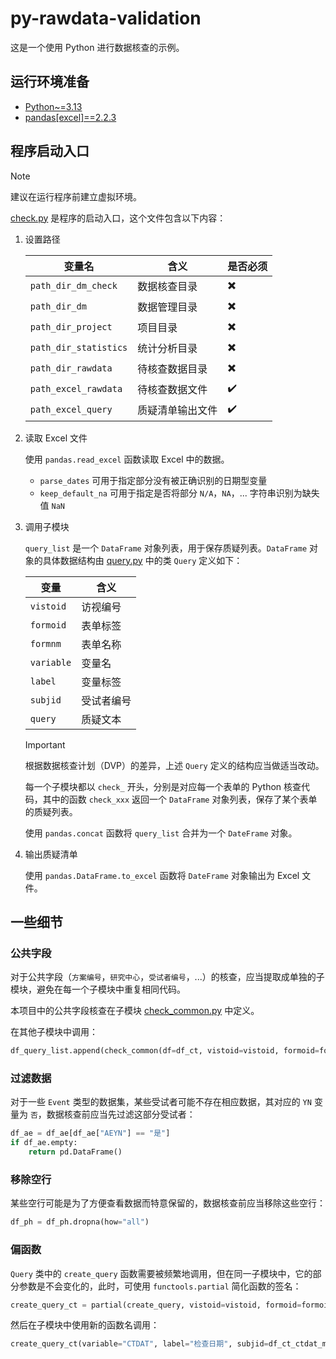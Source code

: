 # py-rawdata-validation

这是一个使用 Python 进行数据核查的示例。

## 运行环境准备

- [Python~=3.13](https://www.python.org/downloads/)
- [pandas[excel]==2.2.3](https://github.com/pandas-dev/pandas)

## 程序启动入口

> [!NOTE]
>
> 建议在运行程序前建立虚拟环境。

[check.py](./check.py) 是程序的启动入口，这个文件包含以下内容：

1. 设置路径

   | 变量名                | 含义             | 是否必须 |
   | --------------------- | ---------------- | -------- |
   | `path_dir_dm_check`   | 数据核查目录     | ✖️       |
   | `path_dir_dm`         | 数据管理目录     | ✖️       |
   | `path_dir_project`    | 项目目录         | ✖️       |
   | `path_dir_statistics` | 统计分析目录     | ✖️       |
   | `path_dir_rawdata`    | 待核查数据目录   | ✖️       |
   | `path_excel_rawdata`  | 待核查数据文件   | ✔️       |
   | `path_excel_query`    | 质疑清单输出文件 | ✔️       |

2. 读取 Excel 文件

   使用 `pandas.read_excel` 函数读取 Excel 中的数据。

   - `parse_dates` 可用于指定部分没有被正确识别的日期型变量
   - `keep_default_na` 可用于指定是否将部分 `N/A`，`NA`，... 字符串识别为缺失值 `NaN`

3. 调用子模块

   `query_list` 是一个 `DataFrame` 对象列表，用于保存质疑列表。`DataFrame` 对象的具体数据结构由 [query.py](./query.py) 中的类 `Query` 定义如下：

   | 变量       | 含义       |
   | ---------- | ---------- |
   | `vistoid`  | 访视编号   |
   | `formoid`  | 表单标签   |
   | `formnm`   | 表单名称   |
   | `variable` | 变量名     |
   | `label`    | 变量标签   |
   | `subjid`   | 受试者编号 |
   | `query`    | 质疑文本   |

   > [!IMPORTANT]
   >
   > 根据数据核查计划（DVP）的差异，上述 `Query` 定义的结构应当做适当改动。

   每一个子模块都以 `check_` 开头，分别是对应每一个表单的 Python 核查代码，其中的函数 `check_xxx` 返回一个 `DataFrame` 对象列表，保存了某个表单的质疑列表。

   使用 `pandas.concat` 函数将 `query_list` 合并为一个 `DateFrame` 对象。

4. 输出质疑清单

   使用 `pandas.DataFrame.to_excel` 函数将 `DateFrame` 对象输出为 Excel 文件。

## 一些细节

### 公共字段

对于公共字段（`方案编号`，`研究中心`，`受试者编号`，...）的核查，应当提取成单独的子模块，避免在每一个子模块中重复相同代码。

本项目中的公共字段核查在子模块 [check_common.py](./check_common.py) 中定义。

在其他子模块中调用：

```py
df_query_list.append(check_common(df=df_ct, vistoid=vistoid, formoid=formoid, formnm=formnm))
```

### 过滤数据

对于一些 `Event` 类型的数据集，某些受试者可能不存在相应数据，其对应的 `YN` 变量为 `否`，数据核查前应当先过滤这部分受试者：

```py
df_ae = df_ae[df_ae["AEYN"] == "是"]
if df_ae.empty:
    return pd.DataFrame()
```

### 移除空行

某些空行可能是为了方便查看数据而特意保留的，数据核查前应当移除这些空行：

```py
df_ph = df_ph.dropna(how="all")
```

### 偏函数

`Query` 类中的 `create_query` 函数需要被频繁地调用，但在同一子模块中，它的部分参数是不会变化的，此时，可使用 `functools.partial` 简化函数的签名：

```py
create_query_ct = partial(create_query, vistoid=vistoid, formoid=formoid, formnm=formnm)
```

然后在子模块中使用新的函数名调用：

```py
create_query_ct(variable="CTDAT", label="检查日期", subjid=df_ct_ctdat_missing["SUBJID"], query="此字段必填")
```
